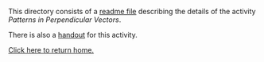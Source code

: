 This directory consists of a [readme file](https://github.com/sfushidahardy/SSEA-Linear-Algebra-Activities/blob/main/Perpendicularity/PatternsInPerpendicularVectors/patterns-in-perpendicular-vectors-readme.pdf) describing the details of the activity _Patterns in Perpendicular Vectors_.

There is also a [handout](https://github.com/sfushidahardy/SSEA-Linear-Algebra-Activities/blob/main/Perpendicularity/PatternsInPerpendicularVectors/patterns-in-perpendicular-vectors-handout.pdf) for this activity.

[Click here to return home.](https://github.com/sfushidahardy/SSEA-Linear-Algebra-Activities/blob/main/README.md#Perpendicularity)
